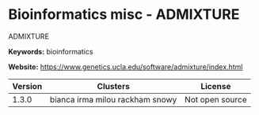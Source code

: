 # Bioinformatics misc - ADMIXTURE

ADMIXTURE

**Keywords:** bioinformatics

**Website:** <https://www.genetics.ucla.edu/software/admixture/index.html>

| Version | Clusters | License |
| ------- | -------- | ------- |
| 1.3.0 | bianca irma milou rackham snowy | Not open source |
